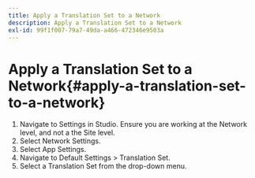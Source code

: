 ```yaml
---
title: Apply a Translation Set to a Network
description: Apply a Translation Set to a Network
exl-id: 99f1f007-79a7-49da-a466-472346e9503a
---
```

# Apply a Translation Set to a Network{#apply-a-translation-set-to-a-network}

1. Navigate to Settings in Studio. Ensure you are working at the Network level, and not a the Site level.
1. Select Network Settings.
1. Select App Settings.
1. Navigate to Default Settings > Translation Set.
1. Select a Translation Set from the drop-down menu.
